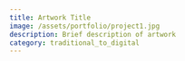```yaml
---
title: Artwork Title
image: /assets/portfolio/project1.jpg
description: Brief description of artwork
category: traditional_to_digital
---
```

